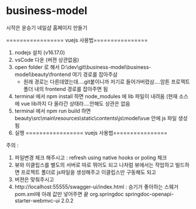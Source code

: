 # business-model
시작은 윤승기 네일샵 홈페이지 만들기

================= vuejs 사용법================
1. nodejs 설치 (v16.17.0)
2. vsCode 다운 (버젼 상관없음)
3. open folder 로 해서 D:\dev\git\business-model\business-model\beauty\frontend 여기 경로를 잡아주삼 
    - 원래 경로는 다른데였는데....git붙이니까 저기로 들어가버렸삼....암튼 프로젝트 폴더 내의 frontend 경로를 잡아주면 됨
4. terminal 에서 npm install 하면 node_modules 에 lib 파일이 내려옴 (현재 소스에 vue lib까지 다 올라간 상태라....안해도 상관은 없음
5. terminal 에서 npm run build 하면 beauty\src\main\resources\static\contents\js\model\vue 안에 js 파일 생성됨
6. 실행
================= vuejs 사용법================

주의 : 
1. 파일변경 체크 해주시고 : refresh using native hooks or poling 체크
2. 뷰와 이클립스를 별도의 서버로 따로 뛰어도 되고 나처럼 뷰에서는 작업하고 빌드하면 프로젝트 폴더로 js파일을 생성해주고 이클립스만 구동해도 되고
3. 버젼은 맞춰주시고
4. http://localhost:55555/swagger-ui/index.html : 승기가 좋아하는 스웨거 pom.xml에 아래 값만 넣어주면 끝
       <dependency>
         <groupId>org.springdoc</groupId>
         <artifactId>springdoc-openapi-starter-webmvc-ui</artifactId>
         <version>2.0.2</version>
       </dependency>
